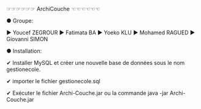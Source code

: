  ☞☞☞☞☞☞ ArchiCouche ☜☜☜☜☜☜


 ● Groupe:
  
  ►  Youcef ZEGROUR
  ►  Fatimata BA
  ►  Yoeko KLU
  ►  Mohamed RAGUED
  ►  Giovanni SIMON
  
 ● Installation:
	
 ✔ Installer MySQL et créer une nouvelle base de données sous le nom gestionecole.
 
 ✔ importer le fichier gestionecole.sql 
 
 ✔ Exécuter le fichier Archi-Couche.jar ou la commande java -jar Archi-Couche.jar

